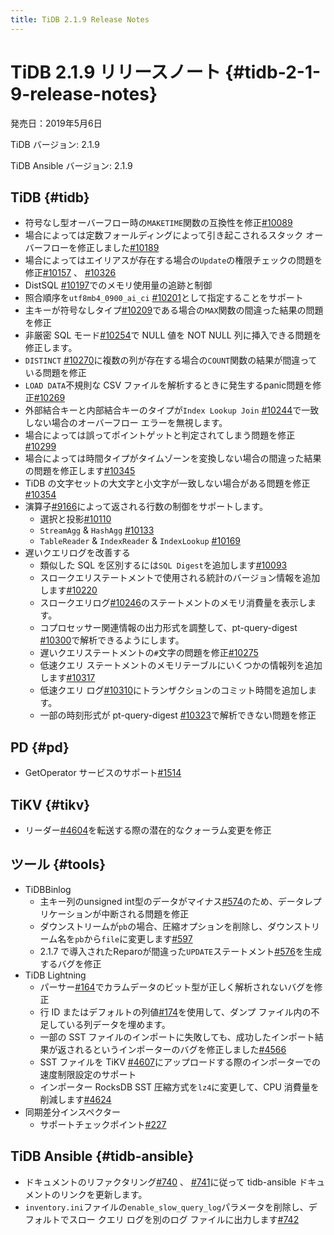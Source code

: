 ```yaml
---
title: TiDB 2.1.9 Release Notes
---
```


# TiDB 2.1.9 リリースノート {#tidb-2-1-9-release-notes}

発売日：2019年5月6日

TiDB バージョン: 2.1.9

TiDB Ansible バージョン: 2.1.9

## TiDB {#tidb}

-   符号なし型オーバーフロー時の`MAKETIME`関数の互換性を修正[<a href="https://github.com/pingcap/tidb/pull/10089">#10089</a>](https://github.com/pingcap/tidb/pull/10089)
-   場合によっては定数フォールディングによって引き起こされるスタック オーバーフローを修正しました[<a href="https://github.com/pingcap/tidb/pull/10189">#10189</a>](https://github.com/pingcap/tidb/pull/10189)
-   場合によってはエイリアスが存在する場合の`Update`の権限チェックの問題を修正[<a href="https://github.com/pingcap/tidb/pull/10157">#10157</a>](https://github.com/pingcap/tidb/pull/10157) 、 [<a href="https://github.com/pingcap/tidb/pull/10326">#10326</a>](https://github.com/pingcap/tidb/pull/10326)
-   DistSQL [<a href="https://github.com/pingcap/tidb/pull/10197">#10197</a>](https://github.com/pingcap/tidb/pull/10197)でのメモリ使用量の追跡と制御
-   照合順序を`utf8mb4_0900_ai_ci` [<a href="https://github.com/pingcap/tidb/pull/10201">#10201</a>](https://github.com/pingcap/tidb/pull/10201)として指定することをサポート
-   主キーが符号なしタイプ[<a href="https://github.com/pingcap/tidb/pull/10209">#10209</a>](https://github.com/pingcap/tidb/pull/10209)である場合の`MAX`関数の間違った結果の問題を修正
-   非厳密 SQL モード[<a href="https://github.com/pingcap/tidb/pull/10254">#10254</a>](https://github.com/pingcap/tidb/pull/10254)で NULL 値を NOT NULL 列に挿入できる問題を修正します。
-   `DISTINCT` [<a href="https://github.com/pingcap/tidb/pull/10270">#10270</a>](https://github.com/pingcap/tidb/pull/10270)に複数の列が存在する場合の`COUNT`関数の結果が間違っている問題を修正
-   `LOAD DATA`不規則な CSV ファイルを解析するときに発生するpanic問題を修正[<a href="https://github.com/pingcap/tidb/pull/10269">#10269</a>](https://github.com/pingcap/tidb/pull/10269)
-   外部結合キーと内部結合キーのタイプが`Index Lookup Join` [<a href="https://github.com/pingcap/tidb/pull/10244">#10244</a>](https://github.com/pingcap/tidb/pull/10244)で一致しない場合のオーバーフロー エラーを無視します。
-   場合によっては誤ってポイントゲットと判定されてしまう問題を修正[<a href="https://github.com/pingcap/tidb/pull/10299">#10299</a>](https://github.com/pingcap/tidb/pull/10299)
-   場合によっては時間タイプがタイムゾーンを変換しない場合の間違った結果の問題を修正します[<a href="https://github.com/pingcap/tidb/pull/10345">#10345</a>](https://github.com/pingcap/tidb/pull/10345)
-   TiDB の文字セットの大文字と小文字が一致しない場合がある問題を修正[<a href="https://github.com/pingcap/tidb/pull/10354">#10354</a>](https://github.com/pingcap/tidb/pull/10354)
-   演算子[<a href="https://github.com/pingcap/tidb/issues/9166">#9166</a>](https://github.com/pingcap/tidb/issues/9166)によって返される行数の制御をサポートします。
    -   選択と投影[<a href="https://github.com/pingcap/tidb/pull/10110">#10110</a>](https://github.com/pingcap/tidb/pull/10110)
    -   `StreamAgg` &amp; `HashAgg` [<a href="https://github.com/pingcap/tidb/pull/10133">#10133</a>](https://github.com/pingcap/tidb/pull/10133)
    -   `TableReader` &amp; `IndexReader` &amp; `IndexLookup` [<a href="https://github.com/pingcap/tidb/pull/10169">#10169</a>](https://github.com/pingcap/tidb/pull/10169)
-   遅いクエリログを改善する
    -   類似した SQL を区別するには`SQL Digest`を追加します[<a href="https://github.com/pingcap/tidb/pull/10093">#10093</a>](https://github.com/pingcap/tidb/pull/10093)
    -   スロークエリステートメントで使用される統計のバージョン情報を追加します[<a href="https://github.com/pingcap/tidb/pull/10220">#10220</a>](https://github.com/pingcap/tidb/pull/10220)
    -   スロークエリログ[<a href="https://github.com/pingcap/tidb/pull/10246">#10246</a>](https://github.com/pingcap/tidb/pull/10246)のステートメントのメモリ消費量を表示します。
    -   コプロセッサー関連情報の出力形式を調整して、pt-query-digest [<a href="https://github.com/pingcap/tidb/pull/10300">#10300</a>](https://github.com/pingcap/tidb/pull/10300)で解析できるようにします。
    -   遅いクエリステートメントの`#`文字の問題を修正[<a href="https://github.com/pingcap/tidb/pull/10275">#10275</a>](https://github.com/pingcap/tidb/pull/10275)
    -   低速クエリ ステートメントのメモリテーブルにいくつかの情報列を追加します[<a href="https://github.com/pingcap/tidb/pull/10317">#10317</a>](https://github.com/pingcap/tidb/pull/10317)
    -   低速クエリ ログ[<a href="https://github.com/pingcap/tidb/pull/10310">#10310</a>](https://github.com/pingcap/tidb/pull/10310)にトランザクションのコミット時間を追加します。
    -   一部の時刻形式が pt-query-digest [<a href="https://github.com/pingcap/tidb/pull/10323">#10323</a>](https://github.com/pingcap/tidb/pull/10323)で解析できない問題を修正

## PD {#pd}

-   GetOperator サービスのサポート[<a href="https://github.com/pingcap/pd/pull/1514">#1514</a>](https://github.com/pingcap/pd/pull/1514)

## TiKV {#tikv}

-   リーダー[<a href="https://github.com/tikv/tikv/pull/4604">#4604</a>](https://github.com/tikv/tikv/pull/4604)を転送する際の潜在的なクォーラム変更を修正

## ツール {#tools}

-   TiDBBinlog
    -   主キー列のunsigned int型のデータがマイナス[<a href="https://github.com/pingcap/tidb-binlog/pull/574">#574</a>](https://github.com/pingcap/tidb-binlog/pull/574)のため、データレプリケーションが中断される問題を修正
    -   ダウンストリームが`pb`の場合、圧縮オプションを削除し、ダウンストリーム名を`pb`から`file`に変更します[<a href="https://github.com/pingcap/tidb-binlog/pull/575">#597</a>](https://github.com/pingcap/tidb-binlog/pull/575)
    -   2.1.7 で導入されたReparoが間違った`UPDATE`ステートメント[<a href="https://github.com/pingcap/tidb-binlog/pull/576">#576</a>](https://github.com/pingcap/tidb-binlog/pull/576)を生成するバグを修正
-   TiDB Lightning
    -   パーサー[<a href="https://github.com/pingcap/tidb-lightning/pull/164">#164</a>](https://github.com/pingcap/tidb-lightning/pull/164)でカラムデータのビット型が正しく解析されないバグを修正
    -   行 ID またはデフォルトの列値[<a href="https://github.com/pingcap/tidb-lightning/pull/174">#174</a>](https://github.com/pingcap/tidb-lightning/pull/174)を使用して、ダンプ ファイル内の不足している列データを埋めます。
    -   一部の SST ファイルのインポートに失敗しても、成功したインポート結果が返されるというインポーターのバグを修正しました[<a href="https://github.com/tikv/tikv/pull/4566">#4566</a>](https://github.com/tikv/tikv/pull/4566)
    -   SST ファイルを TiKV [<a href="https://github.com/tikv/tikv/pull/4607">#4607</a>](https://github.com/tikv/tikv/pull/4607)にアップロードする際のインポーターでの速度制限設定のサポート
    -   インポーター RocksDB SST 圧縮方式を`lz4`に変更して、CPU 消費量を削減します[<a href="https://github.com/tikv/tikv/pull/4624">#4624</a>](https://github.com/tikv/tikv/pull/4624)
-   同期差分インスペクター
    -   サポートチェックポイント[<a href="https://github.com/pingcap/tidb-tools/pull/227">#227</a>](https://github.com/pingcap/tidb-tools/pull/227)

## TiDB Ansible {#tidb-ansible}

-   ドキュメントのリファクタリング[<a href="https://github.com/pingcap/tidb-ansible/pull/740">#740</a>](https://github.com/pingcap/tidb-ansible/pull/740) 、 [<a href="https://github.com/pingcap/tidb-ansible/pull/741">#741</a>](https://github.com/pingcap/tidb-ansible/pull/741)に従って tidb-ansible ドキュメントのリンクを更新します。
-   `inventory.ini`ファイルの`enable_slow_query_log`パラメータを削除し、デフォルトでスロー クエリ ログを別のログ ファイルに出力します[<a href="https://github.com/pingcap/tidb-ansible/pull/742">#742</a>](https://github.com/pingcap/tidb-ansible/pull/742)
